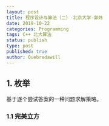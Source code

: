 ```yaml
---
layout: post
title: 程序设计与算法（二）-北京大学-郭炜
date: 2019-10-22
categories: Programming
tags: C++ 北大算法
status: publish
type: post
published: true
author: Quebradawill
---
```


## 1. 枚举

基于逐个尝试答案的一种问题求解策略。

### 1.1 完美立方

